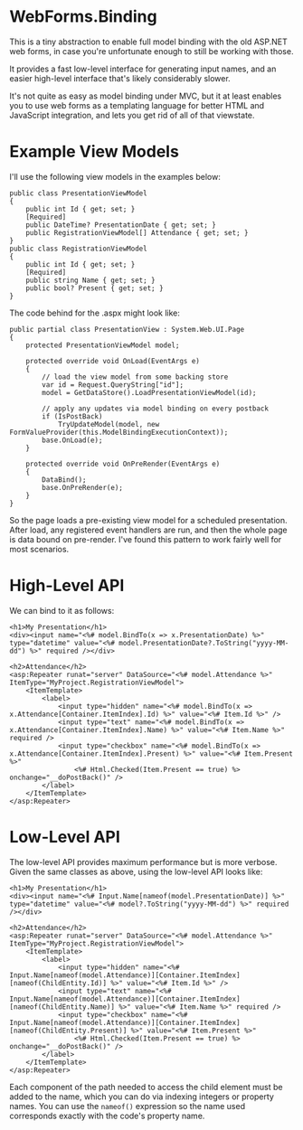 # WebForms.Binding

This is a tiny abstraction to enable full model binding with the old ASP.NET web forms,
in case you're unfortunate enough to still be working with those.

It provides a fast low-level interface for generating input names, and an easier high-level
interface that's likely considerably slower.

It's not quite as easy as model binding under MVC, but it at least enables you to use web forms as a templating
language for better HTML and JavaScript integration, and lets you get rid of all of that viewstate.

# Example View Models

I'll use the following view models in the examples below:

    public class PresentationViewModel
    {
        public int Id { get; set; }
        [Required]
        public DateTime? PresentationDate { get; set; }
        public RegistrationViewModel[] Attendance { get; set; }
    }
    public class RegistrationViewModel
    {
        public int Id { get; set; }
        [Required]
        public string Name { get; set; }
        public bool? Present { get; set; }
    }

The code behind for the .aspx might look like:

    public partial class PresentationView : System.Web.UI.Page
    {
        protected PresentationViewModel model;

        protected override void OnLoad(EventArgs e)
        {
            // load the view model from some backing store
            var id = Request.QueryString["id"];
            model = GetDataStore().LoadPresentationViewModel(id);

            // apply any updates via model binding on every postback
            if (IsPostBack)
                TryUpdateModel(model, new FormValueProvider(this.ModelBindingExecutionContext));
            base.OnLoad(e);
        }
        
        protected override void OnPreRender(EventArgs e)
        {
            DataBind();
            base.OnPreRender(e);
        }
    }

So the page loads a pre-existing view model for a scheduled presentation. After load, any registered
event handlers are run, and then the whole page is data bound on pre-render. I've found this
pattern to work fairly well for most scenarios.

# High-Level API

We can bind to it as follows:

    <h1>My Presentation</h1>
    <div><input name="<%# model.BindTo(x => x.PresentationDate) %>" type="datetime" value="<%# model.PresentationDate?.ToString("yyyy-MM-dd") %>" required /></div>
    
    <h2>Attendance</h2>
    <asp:Repeater runat="server" DataSource="<%# model.Attendance %>" ItemType="MyProject.RegistrationViewModel">
        <ItemTemplate>
            <label>
                <input type="hidden" name="<%# model.BindTo(x => x.Attendance[Container.ItemIndex].Id) %>" value="<%# Item.Id %>" />
                <input type="text" name="<%# model.BindTo(x => x.Attendance[Container.ItemIndex].Name) %>" value="<%# Item.Name %>" required />
                <input type="checkbox" name="<%# model.BindTo(x => x.Attendance[Container.ItemIndex].Present) %>" value="<%# Item.Present %>"
                    <%# Html.Checked(Item.Present == true) %> onchange="__doPostBack()" />
            </label>
        </ItemTemplate>
    </asp:Repeater>

# Low-Level API

The low-level API provides maximum performance but is more verbose. Given the same classes as above, using the
low-level API looks like:

    <h1>My Presentation</h1>
    <div><input name="<%# Input.Name[nameof(model.PresentationDate)] %>" type="datetime" value="<%# model?.ToString("yyyy-MM-dd") %>" required /></div>
    
    <h2>Attendance</h2>
    <asp:Repeater runat="server" DataSource="<%# model.Attendance %>" ItemType="MyProject.RegistrationViewModel">
        <ItemTemplate>
            <label>
                <input type="hidden" name="<%# Input.Name[nameof(model.Attendance)][Container.ItemIndex][nameof(ChildEntity.Id)] %>" value="<%# Item.Id %>" />
                <input type="text" name="<%# Input.Name[nameof(model.Attendance)][Container.ItemIndex][nameof(ChildEntity.Name)] %>" value="<%# Item.Name %>" required />
                <input type="checkbox" name="<%# Input.Name[nameof(model.Attendance)][Container.ItemIndex][nameof(ChildEntity.Present)] %>" value="<%# Item.Present %>"
                    <%# Html.Checked(Item.Present == true) %> onchange="__doPostBack()" />
            </label>
        </ItemTemplate>
    </asp:Repeater>

Each component of the path needed to access the child element must be added to the name, which you can do
via indexing integers or property names. You can use the `nameof()` expression so the name used 
corresponds exactly with the code's property name.
